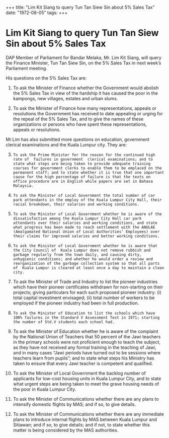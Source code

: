 +++ 
title: "Lim Kit Siang to query Tun Tan Siew Sin about 5% Sales Tax"
date: "1972-08-05"
tags:
+++

# Lim Kit Siang to query Tun Tan Siew Sin about 5% Sales Tax

DAP Member of Parliament for Bandar Melaka, Mr. Lim Kit Siang, will query the Finance Minister, Tun Tan Siew Sin, on the 5% Sales Tax in next week’s Parliament meeting.

His questions on the 5% Sales Tax are:</u>

1.	To ask the Minister of Finance whether the Government would abolish the 5% Sales Tax in view of the hardship it has caused the poor in the kampongs, new villages, estates and urban slums.

2.	To ask the Minister of  Finance how many representations, appeals or resolutions the Government has received to date appealing or urging for the repeal of the 5% Sales Tax, and to give the names of these organizations or persons who have spent these representations, appeals or resolutions.					

Mr.Lim has also submitted more questions on education, government clerical examinations and the Kuala Lumpur city. They are:

3.	   To ask the Prime Minister for the reason for the continued high rate of  failures in government  clerical examinations; and to state what steps are being taken to provide adequate training courses for government clerks to enable them to be emplaced on the permanent staff; and to state whether it is true that one important cause for the high percentage of failure is that the texts on office procedure are in English while papers are set in Bahasa Malaysia.

4.	   To ask the Minister of Local Government the total number of car park attendants in the employ of the Kuala Lumpur City Hall, their racial breakdown, their salaries and working conditions.

5.	   To ask the Minister of Local Government whether he is aware of the dissatisfaction among the Kuala Lumpur City Hall car park attendants over their salaries and working conditions, and state what progress has been made to reach settlement with the ANULAE (Amalgamated National Union of Local Authorities’ Employees) over their claims for improved salaries and better working conditions.

6.	   To ask the Minister of Local Government whether he is aware that the City Council of  Kuala Lumpur does not remove rubbish and garbage regularly from the town daily, and causing dirty, unhygienic conditions; and whether he would order a review and reorganization of the garbage collection system so that all parts of  Kuala Lumpur is cleared at least once a day to maintain a clean city.

7.	  To ask the Minister of Trade and Industry to list the pioneer industries which have their pioneer certificates withdrawn for non-starting on their projects; giving particulars for each such proposed pioneer industry: (i) total capital investment envisaged; (ii) total number of workers to be employed if the pioneer industry had been in full production.

8.	   To ask the Minister of Education to list the schools which have 100% failures in the Standard V Assessment Test in 1971; starting the number of Std.V students each school had.

9.	  To ask the Minister of Education whether he is aware of the complaint by the National Union of Teachers that 50 percent of the Jawi teachers in the primary schools were not proficient enough to teach the subject, as they have not received any formal training in the teaching of Jawi, and in many cases “Jawi periods have turned out to be sessions where teachers learn from pupils”; and to state what steps his Ministry has taken to ensure that every Jawi teacher is competent and qualified.

10.	To ask the Minister of Local Government the backlog number of applicants for low-cost housing units in Kuala Lumpur City, and to state what urgent steps are being taken to meet the grave housing needs of the poor in Kuala Lumpur City.

11.	To ask the Minister of Communications whether there are any plans to intensify domestic flights by MAS; and if so, to give details.

12.	To ask the Minister of Communications whether there are any immediate plans to introduce internal flights by MAS between Kuala Lumpur and Sitiawan; and if so, to give details; and if not, to state whether this matter is being considered by the MAS authorities.
 
